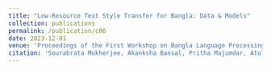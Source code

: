 ```yaml
---
title: "Low-Resource Text Style Transfer for Bangla: Data & Models"
collection: publications
permalink: /publication/c06
date: 2023-12-01
venue: 'Proceedings of the First Workshop on Bangla Language Processing (BLP-2023), EMNLP 2023'
citation: 'Sourabrata Mukherjee, Akanksha Bansal, Pritha Majumdar, Atul Kr. Ojha, Ondřej Dušek'
---
```

